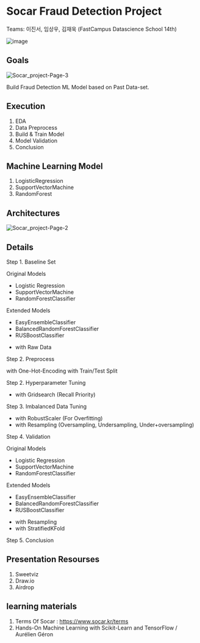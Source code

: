 # Socar Fraud Detection Project

Teams: 이진서, 임상우, 김재욱 (FastCampus Datascience School 14th)


![image](https://user-images.githubusercontent.com/68367214/98895975-552f2680-24eb-11eb-95ec-3d52b077485a.png)



## Goals

![Socar_project-Page-3](https://user-images.githubusercontent.com/68367214/98896242-dd153080-24eb-11eb-86ff-fead8bf79202.png)

Build Fraud Detection ML Model based on Past Data-set.


## Execution

1. EDA 
2. Data Preprocess 
3. Build & Train Model
4. Model Validation
5. Conclusion


## Machine Learning Model

1. LogisticRegression
2. SupportVectorMachine
3. RandomForest

## Architectures

![Socar_project-Page-2](https://user-images.githubusercontent.com/68367214/97545022-bf38cd80-1a0d-11eb-84a7-30a7d3d5a116.png)


## Details

Step 1. Baseline Set 

Original Models
- Logistic Regression
- SupportVectorMachine
- RandomForestClassifier

Extended Models
- EasyEnsembleClassifier
- BalancedRandomForestClassifier
- RUSBoostClassifier

* with Raw Data

Step 2. Preprocess

with One-Hot-Encoding
with Train/Test Split


Step 2. Hyperparameter Tuning 

* with Gridsearch (Recall Priority)


Step 3. Imbalanced Data Tuning

* with RobustScaler (For Overfitting)
* with Resampling (Oversampling, Undersampling, Under+oversampling)


Step 4. Validation

Original Models
- Logistic Regression
- SupportVectorMachine
- RandomForestClassifier

Extended Models
- EasyEnsembleClassifier
- BalancedRandomForestClassifier
- RUSBoostClassifier

* with Resampling
* with StratifiedKFold

 
Step 5. Conclusion


## Presentation Resourses

1. Sweetviz
2. Draw.io
3. Airdrop


## learning materials

1. Terms Of Socar : https://www.socar.kr/terms
2. Hands-On Machine Learning with Scikit-Learn and TensorFlow / Aurélien Géron
